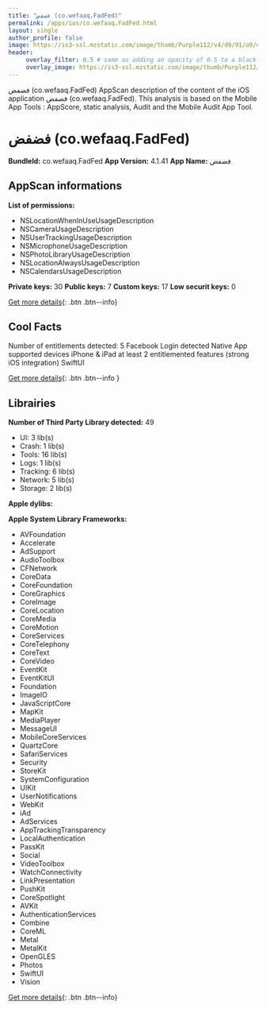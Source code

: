 ```yaml
---
title: "فضفض (co.wefaaq.FadFed)"
permalink: /apps/ios/co.wefaaq.FadFed.html
layout: single
author_profile: false
image: https://is3-ssl.mzstatic.com/image/thumb/Purple112/v4/d9/91/a9/d991a964-2a64-efe6-7ae9-571bf6a4bbfa/AppIcon-0-1x_U007emarketing-0-7-0-85-220.png/512x512bb.jpg
header: 
     overlay_filter: 0.5 # same as adding an opacity of 0.5 to a black background
     overlay_image: https://is3-ssl.mzstatic.com/image/thumb/Purple112/v4/d9/91/a9/d991a964-2a64-efe6-7ae9-571bf6a4bbfa/AppIcon-0-1x_U007emarketing-0-7-0-85-220.png/512x512bb.jpg
---
```

فضفض (co.wefaaq.FadFed) AppScan description of the content of the iOS application فضفض (co.wefaaq.FadFed). This analysis is based on the Mobile App Tools : AppScore, static analysis, Audit and the Mobile Audit App Tool.

# فضفض (co.wefaaq.FadFed)

**BundleId:** co.wefaaq.FadFed
**App Version:** 4.1.41
**App Name:** فضفض


## AppScan informations 

**List of permissions:** 
- NSLocationWhenInUseUsageDescription
- NSCameraUsageDescription
- NSUserTrackingUsageDescription
- NSMicrophoneUsageDescription
- NSPhotoLibraryUsageDescription
- NSLocationAlwaysUsageDescription
- NSCalendarsUsageDescription
  
  
**Private keys:** 30
**Public keys:** 7
**Custom keys:** 17
**Low securit keys:** 0
  
[Get more details](/pricing.html){: .btn .btn--info}

## Cool Facts

Number of entitlements detected: 5
Facebook Login detected
Native App
supported devices iPhone & iPad
at least 2 entitlemented features (strong iOS integration)
SwiftUI
  
[Get more details](/pricing.html){: .btn .btn--info }

## Librairies 
**Number of Third Party Library detected:** 49
- UI: 3 lib(s)
- Crash: 1 lib(s)
- Tools: 16 lib(s)
- Logs: 1 lib(s)
- Tracking: 6 lib(s)
- Network: 5 lib(s)
- Storage: 2 lib(s)


**Apple dylibs:**


**Apple System Library Frameworks:**
- AVFoundation
- Accelerate
- AdSupport
- AudioToolbox
- CFNetwork
- CoreData
- CoreFoundation
- CoreGraphics
- CoreImage
- CoreLocation
- CoreMedia
- CoreMotion
- CoreServices
- CoreTelephony
- CoreText
- CoreVideo
- EventKit
- EventKitUI
- Foundation
- ImageIO
- JavaScriptCore
- MapKit
- MediaPlayer
- MessageUI
- MobileCoreServices
- QuartzCore
- SafariServices
- Security
- StoreKit
- SystemConfiguration
- UIKit
- UserNotifications
- WebKit
- iAd
- AdServices
- AppTrackingTransparency
- LocalAuthentication
- PassKit
- Social
- VideoToolbox
- WatchConnectivity
- LinkPresentation
- PushKit
- CoreSpotlight
- AVKit
- AuthenticationServices
- Combine
- CoreML
- Metal
- MetalKit
- OpenGLES
- Photos
- SwiftUI
- Vision


  
[Get more details](/pricing.html){: .btn .btn--info}

